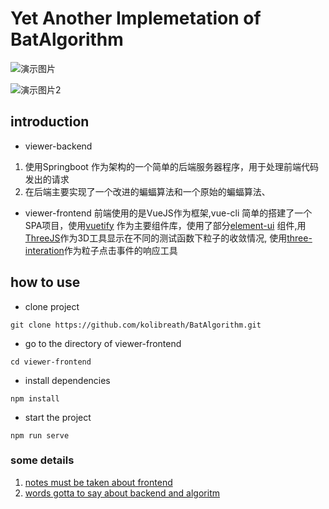 # Yet Another Implemetation of BatAlgorithm
![演示图片](https://upload-images.jianshu.io/upload_images/4714178-9d160156a0200163.png?imageMogr2/auto-orient/strip%7CimageView2/2/w/1240)

![演示图片2](https://upload-images.jianshu.io/upload_images/4714178-5d9448fa58895c61.png?imageMogr2/auto-orient/strip%7CimageView2/2/w/1240)

## introduction
- viewer-backend
1. 使用Springboot 作为架构的一个简单的后端服务器程序，用于处理前端代码发出的请求
2. 在后端主要实现了一个改进的蝙蝠算法和一个原始的蝙蝠算法、
- viewer-frontend
前端使用的是VueJS作为框架,vue-cli 简单的搭建了一个SPA项目，使用[vuetify](https://vuetifyjs.com/) 作为主要组件库，使用了部分[element-ui](https://element.eleme.cn/) 组件,用[ThreeJS](https://threejs.org/)作为3D工具显示在不同的测试函数下粒子的收敛情况,
使用[three-interation](https://github.com/jasonChen1982/three.interaction.js/tree/master)作为粒子点击事件的响应工具

## how to use
- clone project
```
git clone https://github.com/kolibreath/BatAlgorithm.git
```
- go to the directory of viewer-frontend
```
cd viewer-frontend
```
- install dependencies
```
npm install
```
- start the project
```
npm run serve
```

### some details
1. [notes must be taken about frontend]()
2. [words gotta to say  about backend and algoritm]()
